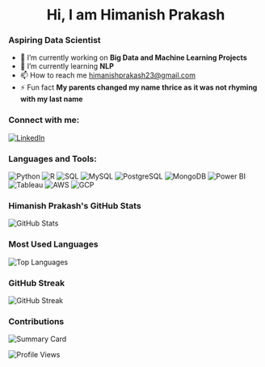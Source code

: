 <h1 align="center">Hi, I am Himanish Prakash</h1>

### Aspiring Data Scientist

- 🔨 I’m currently working on **Big Data and Machine Learning Projects**
- 🌱 I’m currently learning **NLP**
- 📫 How to reach me [himanishprakash23@gmail.com](mailto:himanishprakash23@gmail.com)
- ⚡ Fun fact **My parents changed my name thrice as it was not rhyming with my last name**

### Connect with me:
[![LinkedIn](https://img.icons8.com/color/48/000000/linkedin.png)](https://www.linkedin.com/in/himanishprakash/)

### Languages and Tools:
![Python](https://img.icons8.com/color/48/000000/python.png)
![R](https://img.icons8.com/ios-filled/50/000000/r.png)
![SQL](https://img.icons8.com/ios-filled/50/000000/sql.png)
![MySQL](https://img.icons8.com/ios-filled/50/000000/mysql-logo.png)
![PostgreSQL](https://img.icons8.com/color/48/000000/postgreesql.png)
![MongoDB](https://img.icons8.com/color/48/000000/mongodb.png)
![Power BI](https://img.icons8.com/color/48/000000/power-bi.png)
![Tableau](https://img.icons8.com/color/48/000000/tableau-software.png)
![AWS](https://img.icons8.com/color/48/000000/amazon-web-services.png)
![GCP](https://img.icons8.com/color/48/000000/google-cloud.png)

### Himanish Prakash's GitHub Stats
![GitHub Stats](https://github-readme-stats.vercel.app/api?username=himanishprakash&show_icons=true)

### Most Used Languages
![Top Languages](https://github-readme-stats.vercel.app/api/top-langs/?username=himanishprakash)

### GitHub Streak
![GitHub Streak](https://github-readme-streak-stats.herokuapp.com/?user=himanishprakash)

### Contributions
![Summary Card](https://github-profile-summary-cards.vercel.app/api/cards/profile-details?username=himanishprakash&theme=default)

![Profile Views](https://komarev.com/ghpvc/?username=himanishprakash)
